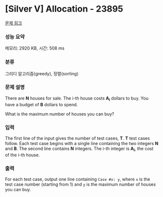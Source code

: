 # [Silver V] Allocation - 23895 

[문제 링크](https://www.acmicpc.net/problem/23895) 

### 성능 요약

메모리: 2920 KB, 시간: 508 ms

### 분류

그리디 알고리즘(greedy), 정렬(sorting)

### 문제 설명

<p>There are <b>N</b> houses for sale. The i-th house costs <b>A<sub>i</sub></b> dollars to buy. You have a budget of <b>B</b> dollars to spend.</p>

<p>What is the maximum number of houses you can buy?</p>

### 입력 

 <p>The first line of the input gives the number of test cases, <b>T</b>. <b>T</b> test cases follow. Each test case begins with a single line containing the two integers <b>N</b> and <b>B</b>. The second line contains <b>N</b> integers. The i-th integer is <b>A<sub>i</sub></b>, the cost of the i-th house.</p>

### 출력 

 <p>For each test case, output one line containing <code>Case #x: y</code>, where <code>x</code> is the test case number (starting from 1) and <code>y</code> is the maximum number of houses you can buy.</p>

